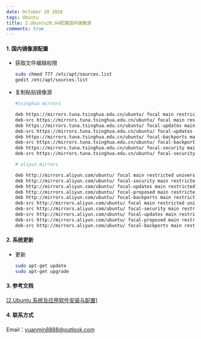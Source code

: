 ```yaml
---
date: October 28 2020
tags: Ubuntu
title: 2.Ubuntu20.04配置国内镜像源
comments: true
---
```

#### 1. 国内镜像源配置

- 获取文件编辑权限

  ```bash
  sudo chmod 777 /etc/apt/sources.list
  gedit /etc/apt/sources.list
  ```

- 复制粘贴镜像源

  ```bash
  #tsinghua mirrors

  deb https://mirrors.tuna.tsinghua.edu.cn/ubuntu/ focal main restricted universe multiverse
  deb-src https://mirrors.tuna.tsinghua.edu.cn/ubuntu/ focal main restricted universe multiverse
  deb https://mirrors.tuna.tsinghua.edu.cn/ubuntu/ focal-updates main restricted universe multiverse
  deb-src https://mirrors.tuna.tsinghua.edu.cn/ubuntu/ focal-updates main restricted universe multiverse
  deb https://mirrors.tuna.tsinghua.edu.cn/ubuntu/ focal-backports main restricted universe multiverse
  deb-src https://mirrors.tuna.tsinghua.edu.cn/ubuntu/ focal-backports main restricted universe multiverse
  deb https://mirrors.tuna.tsinghua.edu.cn/ubuntu/ focal-security main restricted universe multiverse
  deb-src https://mirrors.tuna.tsinghua.edu.cn/ubuntu/ focal-security main restricted universe multiverse

  # aliyun mirrors

  deb http://mirrors.aliyun.com/ubuntu/ focal main restricted universe multiverse
  deb http://mirrors.aliyun.com/ubuntu/ focal-security main restricted universe multiverse
  deb http://mirrors.aliyun.com/ubuntu/ focal-updates main restricted universe multiverse
  deb http://mirrors.aliyun.com/ubuntu/ focal-proposed main restricted universe multiverse
  deb http://mirrors.aliyun.com/ubuntu/ focal-backports main restricted universe multiverse
  deb-src http://mirrors.aliyun.com/ubuntu/ focal main restricted universe multiverse
  deb-src http://mirrors.aliyun.com/ubuntu/ focal-security main restricted universe multiverse
  deb-src http://mirrors.aliyun.com/ubuntu/ focal-updates main restricted universe multiverse
  deb-src http://mirrors.aliyun.com/ubuntu/ focal-proposed main restricted universe multiverse
  deb-src http://mirrors.aliyun.com/ubuntu/ focal-backports main restricted universe multiverse
  ```

#### 2. 系统更新

- 更新

  ```bash
  sudo apt-get update
  sudo apt-get upgrade
  ```

#### 3. 参考文档

[[2.Ubuntu 系统及应用软件安装与配置]](https://web-dolphin.github.io/2020/10/24/Linux/Tutorial/Ubuntu%E7%B3%BB%E7%BB%9F%E5%8F%8A%E5%BA%94%E7%94%A8%E8%BD%AF%E4%BB%B6%E5%AE%89%E8%A3%85%E4%B8%8E%E9%85%8D%E7%BD%AE/)

#### 4. 联系方式

Email：yuanmin8888@outlook.com

